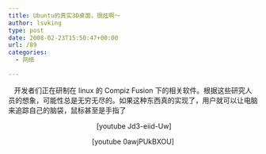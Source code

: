 ```yaml
---
title: Ubuntu的真实3D桌面，很炫啊～
author: lsvking
type: post
date: 2008-02-23T15:50:47+00:00
url: /89
categories:
  - 网络

---
```

   开发者们正在研制在 linux 的 Compiz Fusion 下的相关软件。根据这些研究人员的想象，可能性总是无穷无尽的。如果这种东西真的实现了，用户就可以让电脑来追踪自己的脑袋，鼠标甚至是手指了

<p align="center">
   [youtube Jd3-eiid-Uw]
</p>

<p align="center">
  [youtube 0awjPUkBXOU]
</p>